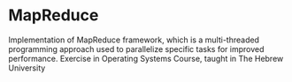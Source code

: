 # MapReduce
Implementation of MapReduce framework, which is a multi-threaded programming approach used to parallelize specific tasks for improved performance. Exercise in Operating Systems Course, taught in The Hebrew University
